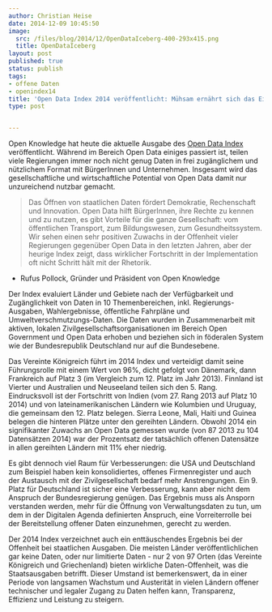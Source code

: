 ```yaml
---
author: Christian Heise
date: 2014-12-09 10:45:50
image:
  src: /files/blog/2014/12/OpenDataIceberg-400-293x415.png
  title: OpenDataIceberg
layout: post
published: true
status: publish
tags:
- offene Daten
- openindex14
title: 'Open Data Index 2014 veröffentlicht: Mühsam ernährt sich das Eichhörnchen'
type: post


---
```


Open Knowledge hat heute die aktuelle Ausgabe des [Open Data Index](http://index.okfn.org) veröffentlicht. Während im Bereich Open Data einiges passiert ist, teilen viele Regierungen immer noch nicht genug Daten in frei zugänglichem und nützlichem Format mit BürgerInnen und Unternehmen. Insgesamt wird das gesellschaftliche und wirtschaftliche Potential von Open Data damit nur unzureichend nutzbar gemacht.

> Das Öffnen von staatlichen Daten fördert Demokratie, Rechenschaft und Innovation. Open Data hilft BürgerInnen, ihre Rechte zu kennen und zu nutzen, es gibt Vorteile für die ganze Gesellschaft: vom öffentlichen Transport, zum Bildungswesen, zum Gesundheitssystem. Wir sehen einen sehr positiven Zuwachs in der Offenheit vieler Regierungen gegenüber Open Data in den letzten Jahren, aber der heurige Index zeigt, dass wirklicher Fortschritt in der Implementation oft nicht Schritt hält mit der Rhetorik. 

- Rufus Pollock, Gründer und Präsident von Open Knowledge

Der Index evaluiert Länder und Gebiete nach der Verfügbarkeit und Zugänglichkeit von Daten in 10 Themenbereichen, inkl. Regierungs-Ausgaben, Wahlergebnisse, öffentliche Fahrpläne und Umweltverschmutzungs-Daten. Die Daten wurden in Zusammenarbeit mit aktiven, lokalen Zivilgesellschaftsorganisationen im Bereich Open Government und Open Data erhoben und beziehen sich in föderalen System wie der Bundesrepublik Deutschland nur auf die Bundesebene.

Das Vereinte Königreich führt im 2014 Index und verteidigt damit seine Führungsrolle mit einem Wert von 96%, dicht gefolgt von Dänemark, dann Frankreich auf Platz 3 (im Vergleich zum 12. Platz im Jahr 2013). Finnland ist Vierter und Australien und Neuseeland teilen sich den 5. Rang. Eindrucksvoll ist der Fortschritt von Indien (vom 27. Rang 2013 auf Platz 10 2014) und von lateinamerikanischen Ländern wie Kolumbien und Uruguay, die gemeinsam den 12. Platz belegen. Sierra Leone, Mali, Haiti und Guinea belegen die hinteren Plätze unter den gereihten Ländern. Obwohl 2014 ein signifikanter Zuwachs an Open Data gemessen wurde (von 87 2013 zu 104 Datensätzen 2014) war der Prozentsatz der tatsächlich offenen Datensätze in allen gereihten Ländern mit 11% eher niedrig.

Es gibt dennoch viel Raum für Verbesserungen: die USA und Deutschland zum Beispiel haben kein konsolidiertes, offenes Firmenregister und auch der Austausch mit der Zivilgesellschaft bedarf mehr Anstrengungen. Ein 9. Platz für Deutschland ist sicher eine Verbesserung, kann aber nicht dem Anspruch der Bundesregierung genügen. Das Ergebnis muss als Ansporn verstanden werden, mehr für die Öffnung von Verwaltungsdaten zu tun, um dem in der Digitalen Agenda definierten Anspruch, eine Vorreiterrolle bei der Bereitstellung offener Daten einzunehmen, gerecht zu werden.

Der 2014 Index verzeichnet auch ein enttäuschendes Ergebnis bei der Offenheit bei staatlichen Ausgaben. Die meisten Länder veröffentlichlichen gar keine Daten, oder nur limitierte Daten - nur 2 von 97 Orten (das Vereinte Königreich und Griechenland) bieten wirkliche Daten-Offenheit, was die Staatsausgaben betrifft. Dieser Umstand ist bemerkenswert, da in einer Periode von langsamen Wachstum und Austerität in vielen Ländern offener technischer und legaler Zugang zu Daten helfen kann, Transparenz, Effizienz und Leistung zu steigern.